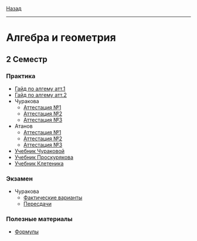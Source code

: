 [Назад](../../README.md)
***
# Алгебра и геометрия

## 2 Семестр
### Практика
+ [Гайд по алгему атт.1](algem-guide-1.md)
+ [Гайд по алгему атт.2](algem-guide-2.pdf)
+ Чуракова
  + [Аттестация №1](churakova/algem-att-1-fact.md)
  + [Аттестация №2](churakova/algem-att-2-fact.md)
  + [Аттестация №3](churakova/algem-att-3-fact.md)
+ Атанов
  + [Аттестация №1](atanov/algem-att-1-fact.md)
  + [Аттестация №2](atanov/algem-att-2-fact.md)
  + [Аттестация №3](atanov/algem-att-3-fact.md)
+ [Учебник Чураковой](https://github.com/user-attachments/files/18921513/churakova.pdf)
+ [Учебник Проскурякова](https://github.com/user-attachments/files/18893932/Proskuryakov_Sbornik_zadach_po_lin_algebre.pdf)
+ [Учебник Клетеника](https://github.com/user-attachments/files/19392647/Kletenik_Analiticheskaya_geometria.pdf)

### Экзамен
+ Чуракова
  + [Фактические варианты](churakova/algem-exam-fact.md)
  + [Пересдачи](churakova/algem-exam-peresdacha.md)

### Полезные материалы
+ [Формулы](algem-formulae.md)
